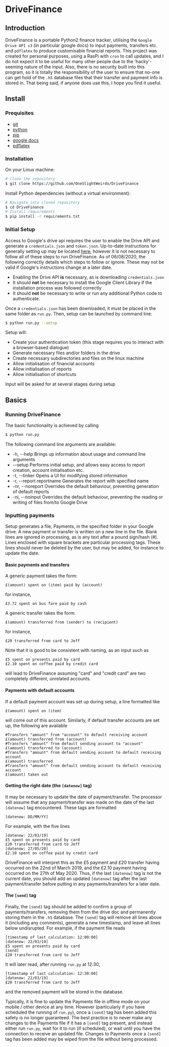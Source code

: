 # DriveFinance

## Introduction

DriveFinance is a portable Python2 finance tracker, utilising the `Google Drive API v3` (in particular google docs) to input payments, transfers etc. and `pdflatex` to produce customisable financial reports.
This project was created for personal purposes, using a RasPi with `cron` to call updates, and I do not expect it to be useful for many other people due to the 'hacky'-seeming nature of the input.
Also, there is no security built into this program, so it is totally the responsibility of the user to ensure that no-one can get hold of the `.h5` database files that their transfer and payment info is stored in.
That being said, if anyone does use this, I hope you find it useful.

## Install

### Prequisites

- [git](https://git-scm.com/) 
- [python](https://www.python.org/2) 
- [pip](https://pypi.org/project/pip/) 
- [google docs](https://docs.google.com)
- [pdflatex](https://www.tug.org/applications/pdftex/)

### Installation

On your Linux machine:

```sh
# Clone the repository
$ git clone https://github.com/OneSlightWeirdo/DriveFinance
```

Install Python dependencies (without a virtual environment):

```sh
# Navigate into cloned repository
$ cd DriveFinance
# Install requirements
$ pip install -r requirements.txt
```

### Initial Setup

Access to Google's drive api requires the user to enable the Drive API and generate a `credentials.json` and `token.json`.
Up-to-date instructions for generally setting up may be located [here](https://developers.google.com/drive/api/v3/quickstart/python), however it is not necessary to follow all of these steps to run DriveFinance.
As of 06/08/2020, the following correctly details which steps to follow or ignore. These may not be valid if Google's instructions change at a later date.

 - Enabling the Drive API **is** necessary, as is downloading `credentials.json`
 - It should **not** be necessary to install the Google Client Library if the installation process was followed correctly
 - It should **not** be necessary to write or run any additional Python code to authenticate.

Once a `credentials.json` has been downloaded, it must be placed in the same folder as `run.py`.
Then, setup can be launched by command line:

```sh
$ python run.py --setup
```

Setup will: 
 - Create your authentication token (this stage requires you to interact with a browser-based dialogue)
 - Generate necessary files and/or folders in the drive
 - Create necessary subdirectories and files on the linux machine
 - Allow initialisation of financial accounts
 - Allow initialisation of reports
 - Allow initialisation of shortcuts

Input will be asked for at several stages during setup

## Basics

### Running DriveFinance

The basic functionality is achieved by calling

```sh
$ python run.py
```

The following command line arguments are available:

 - -h, --help				Brings up information about usage and command line arguments 
 - --setup					Performs initial setup, and allows easy access to report creation, account initialisation etc.
 - -t, --tinker				Opens a UI for modifying stored information
 - -r, --report	reportname	Generates the report with specified name
 - -nr, --noreport			Overrides the default behaviour, preventing generation of default reports
 - -ni, --noinput			Overrides the default behaviour, preventing the reading or writing of files from/to Google Drive

### Inputting payments

Setup generates a file, Payments, in the specified folder in your Google drive.
A new payment or transfer is written on a new line in the file.
Blank lines are ignored in processing, as is any text after a pound sign/hash (#).
Lines enclosed with square brackets are particular processing tags.
These lines should never be deleted by the user, but may be added, for instance to update the date.

#### Basic payments and transfers

A generic payment takes the form:
```
£(amount) spent on (item) paid by (account)
```
for instance,
```
£3.72 spent on bus fare paid by cash
```

A generic transfer takes the form:
```
£(amount) transferred from (sender) to (recipient)
```
for instance,
```
£20 transferred from card to Jeff
```

Note that it is good to be consistent with naming, as an input such as
```
£5 spent on presents paid by card
£2.10 spent on coffee paid by credit card
```
will lead to DriveFinance assuming "card" and "credit card" are two completely different, unrelated accounts.

#### Payments with default accounts

If a default payment account was set up during setup, a line formatted like
```
£(amount) spent on (item)
```
will come out of this account.
Similarly, if default transfer accounts are set up, the following are available
```
#Transfers "amount" from "account" to default receiving account
£(amount) transferred from (account)
#Transfers "amount" from default sending account to "account"
£(amount) transferred to (account)
#Transfers "amount" from default sending account to default receiving account
£(amount) transferred
#Transfers "amount" from default sending account to default receiving account
£(amount) taken out
```

#### Getting the right date (the `[datenow]` tag)

It may be necessary to update the date of payment/transfer.
The processor will assume that any payment/transfer was made on the date of the last `[datenow]` tag encountered.
These tags are formatted
```
[datenow: DD/MM/YY]
```
For example, with the five lines
```
[datenow: 22/03/19]
£5 spent on presents paid by card
£20 transferred from card to Jeff
[datenow: 27/05/20]
£2.10 spent on coffee paid by credit card
```
DriveFinance will interpret this as the £5 payment and £20 transfer having occurred on the 22nd of March 2019, and the £2.10 payment having occurred on the 27th of May 2020.
Thus, if the last `[datenow]` tag is not the current date, you should add an updated `[datenow]` tag after the last payment/transfer before putting in any payments/transfers for a later date.

#### The `[send]` tag

Finally, the `[send]` tag should be added to confirm a group of payments/transfers, removing them from the drive doc and permanently storing them in the `.h5` database.
The `[send]` tag will remove all lines above it (including any comments), generate a new timestamp, and leave all lines below undisrupted.
For example, if the payment file reads
```
[timestamp of last calculation: 12:00:00]
[datenow: 22/03/19]
£5 spent on presents paid by card
[send]
£20 transferred from card to Jeff
```
It will later read, after running `run.py` at 12:30,
```
[timestamp of last calculation: 12:30:00]
[datenow: 22/03/19]
£20 transferred from card to Jeff
```
and the removed payment will be stored in the database.

Typically, it is fine to update the Payments file in offline mode on your mobile / other device at any time.
However (particularly if you have scheduled the running of `run.py`), once a `[send]` tag has been added this safety is no longer guaranteed.
The best practice is to never make any changes to the Payments file if it has a `[send]` tag present, and instead either run `run.py`, wait for it to run (if scheduled), or wait until you have the connection to receive an updated file.
Changes to Payments once a `[send]` tag has been added may be wiped from the file without being processed.
